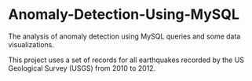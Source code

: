 # Anomaly-Detection-Using-MySQL
The analysis of anomaly detection using MySQL queries and some data visualizations.

This project uses a set of records for all earthquakes recorded by the US Geological Survey (USGS) from 2010 to 2012.
